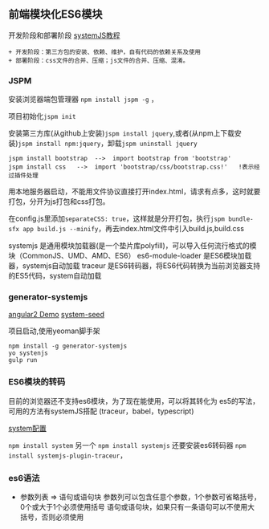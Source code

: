 

## 前端模块化ES6模块

开发阶段和部署阶段 [systemJS教程](https://www.zfanw.com/blog/jspm-systemjs.html)

	+ 开发阶段：第三方包的安装、依赖、维护，自有代码的依赖关系及使用
	+ 部署阶段：css文件的合并、压缩；js文件的合并、压缩、混淆。


### JSPM

安装浏览器端包管理器 `npm install jspm -g` ，

项目初始化`jspm init`

安装第三方库(从github上安装)`jspm install jquery`,或者(从npm上下载安装)`jspm install npm:jquery`，卸载`jspm uninstall jquery`

```
jspm install bootstrap  -->  import bootstrap from 'bootstrap'
jspm install css   -->  import 'bootstrap/css/bootstrap.css!'   !表示经过插件处理
```

用本地服务器启动，不能用文件协议直接打开index.html，请求有点多，这时就要打包，分开为js打包和css打包。

在config.js里添加`separateCSS: true`，这样就是分开打包，执行`jspm bundle-sfx app build.js --minify`，再去index.html文件中引入build.js,build.css



systemjs 是通用模块加载器(是一个垫片库polyfill)，可以导入任何流行格式的模块（CommonJS、UMD、AMD、ES6）
es6-module-loader 是ES6模块加载器，systemjs自动加载
traceur  是ES6转码器，将ES6代码转换为当前浏览器支持的ES5代码，system自动加载


### generator-systemjs

[angular2 Demo](https://github.com/amcdnl/angular2-demo)
[system-seed](https://github.com/lookfirst/systemjs-seed)

项目启动,使用yeoman脚手架

```
npm install -g generator-systemjs
yo systenjs
gulp run
```

### ES6模块的转码

目前的浏览器还不支持es6模块，为了现在能使用，可以将其转化为 es5的写法，可用的方法有systemJS搭配 (traceur，babel，typescript)

[system配置](https://github.com/systemjs/systemjs/blob/master/docs/config-api.md)

`npm install system` 另一个 `npm install systemjs`
还要安装es6转码器 `npm install systemjs-plugin-traceur`，



### es6语法

+ 参数列表 => 语句或语句块
参数列可以包含任意个参数，1个参数可省略括号，0个或大于1个必须使用括号
语句或语句块，如果只有一条语句可以不使用大括号，否则必须使用
